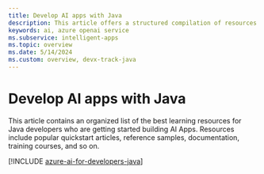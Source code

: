 ```yaml
---
title: Develop AI apps with Java
description: This article offers a structured compilation of resources related to Azure AI scenarios for Java developers, featuring both documentation and code samples.
keywords: ai, azure openai service
ms.subservice: intelligent-apps
ms.topic: overview
ms.date: 5/14/2024
ms.custom: overview, devx-track-java
---
```


# Develop AI apps with Java

This article contains an organized list of the best learning resources for Java developers who are getting started building AI Apps. Resources include popular quickstart articles, reference samples, documentation, training courses, and so on.

[!INCLUDE [azure-ai-for-developers-java](includes/azure-ai-for-developers-java.md)]